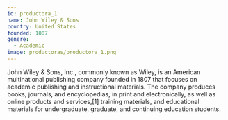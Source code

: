 ```yaml
---
id: productora_1
name: John Wiley & Sons
country: United States
founded: 1807
genere: 
  - Academic
image: productoras/productora_1.png
---
```


John Wiley & Sons, Inc., commonly known as Wiley, is an American multinational publishing company founded in 1807 that focuses on academic publishing and instructional materials. The company produces books, journals, and encyclopedias, in print and electronically, as well as online products and services,[1] training materials, and educational materials for undergraduate, graduate, and continuing education students.